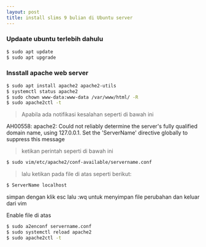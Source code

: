 ```yaml
---
layout: post
title: install slims 9 bulian di Ubuntu server 
---
```


### Updaate ubuntu terlebih dahulu

```bash
$ sudo apt update
$ sudo apt upgrade
```

### Insstall apache web server 

```bash
$ sudo apt install apache2 apache2-utils
$ systemctl status apache2
$ sudo chown www-data:www-data /var/www/html/ -R
$ sudo apache2ctl -t   
```

> Apabila ada notifikasi kesalahan seperti di bawah ini

AH00558: apache2: Could not reliably determine the server's fully qualified domain name, using 127.0.0.1. Set the 'ServerName' directive globally to suppress this message  

> ketikan perintah seperti di bawah ini

```bash
$ sudo vim/etc/apache2/conf-available/servername.conf
```
> lalu ketikan pada file di atas seperti berikut:

```bash
$ ServerName localhost
```

simpan dengan klik esc lalu :wq untuk menyimpan file perubahan dan keluar dari vim

Enable file di atas

```bash
$ sudo a2enconf servername.conf  
$ sudo systemctl reload apache2  
$ sudo apache2ctl -t  
```









